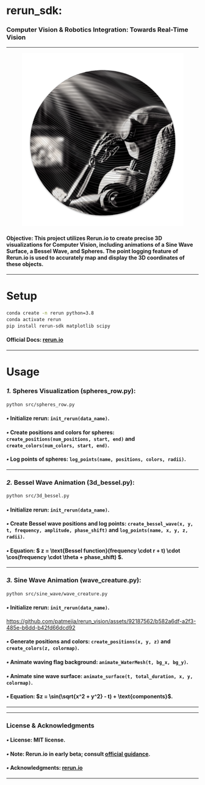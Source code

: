 # rerun_sdk:
### Computer Vision & Robotics Integration: Towards Real-Time Vision

---
<p align="center">
<img src="media/rerun_vision_robot.png" alt="Alt text" width="423">
</p>

#### **Objective**: This project utilizes Rerun.io to create precise 3D visualizations for Computer Vision, including animations of a Sine Wave Surface, a Bessel Wave, and Spheres. The point logging feature of Rerun.io is used to accurately map and display the 3D coordinates of these objects.


---

# Setup

```bash
conda create -n rerun python=3.8
conda activate rerun
pip install rerun-sdk matplotlib scipy
```

#### Official Docs: [rerun.io](https://www.rerun.io/docs/getting-started)

---

# Usage

### *1.* Spheres Visualization (spheres_row.py):

```bash
python src/spheres_row.py
```

#### *•* Initialize rerun: `init_rerun(data_name)`.

#### *•* Create positions and colors for spheres: `create_positions(num_positions, start, end)` and `create_colors(num_colors, start, end)`.

#### *•* Log points of spheres: `log_points(name, positions, colors, radii)`.

---
### *2.* Bessel Wave Animation (3d_bessel.py):
  
```bash
python src/3d_bessel.py
```

#### *•* Initialize rerun: `init_rerun(data_name)`.

#### *•* Create Bessel wave positions and log points: `create_bessel_wave(x, y, t, frequency, amplitude, phase_shift)` and `log_points(name, x, y, z, radii)`.

#### *•* Equation: $ z = \text{Bessel function}(frequency \cdot r + t) \cdot \cos(frequency \cdot \theta + phase\_shift) $.

---

### *3.* Sine Wave Animation (wave_creature.py):

```bash
python src/sine_wave/wave_creature.py
```
#### *•* Initialize rerun: `init_rerun(data_name)`.

https://github.com/patmejia/rerun_vision/assets/92187562/b582a6df-a2f3-485e-b6dd-b42fd66dcd92

#### *•* Generate positions and colors: `create_positions(x, y, z)` and `create_colors(z, colormap)`.

#### *•* Animate waving flag background: `animate_WaterMesh(t, bg_x, bg_y)`.

#### *•* Animate sine wave surface: `animate_surface(t, total_duration, x, y, colormap)`.

#### *•* Equation: $z = \sin(\sqrt{x^2 + y^2} - t) + \text{components}$.

---



---
### **License & Acknowledgments**
#### *•* **License**: MIT license.
#### *•* **Note**: Rerun.io in early beta; consult [official guidance](https://www.rerun.io/docs/getting-started).
#### *•* **Acknowledgments**: [rerun.io](https://www.rerun.io)
---
